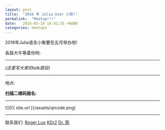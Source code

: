 ```yaml
---
layout: post
title:  "2016 年 Julia User 小聚!"
permalink:  "Meetup!!!"
date:   2016-03-19 14:41:35 +0800
categories: meetups
---
```


2016年Julia语言小聚要在五月举办啦!

各路大牛等着你哟:

---
*(这里写大家的talk题目)*

---


地点:

**扫描二维码报名:**

---
![]({{ site.url }}/assets/qrcode.png)

---

联系我们:
[Roger Luo](mailto:rogerluo@mail.ustc.edu.cn)
[KDr2]()
[Dr. 陈]()